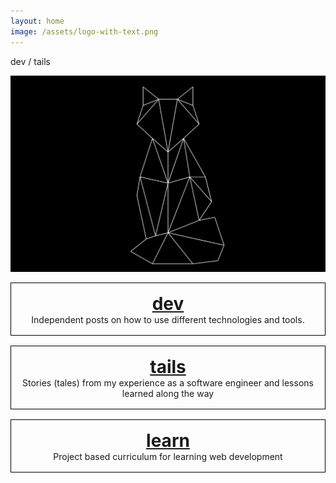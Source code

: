 ```yaml
---
layout: home
image: /assets/logo-with-text.png
---
```


<div class="text-center fs-1">dev / tails</div>

![dev/tails](/assets/img/fox-logo.png)

<style>
  .box {
    border: 1px solid black;
    text-align: center;
    padding: 16px;
    margin-bottom: 16px;
  }

  .box-title {
    font-size: 2em;
    font-weight: bold;
  }
</style>

<div class="box">
  <a href="/tags/dev"><div class="box-title">dev</div></a>
  <div>Independent posts on how to use different technologies and tools.</div>
</div>


<div class="box">
  <a href="/tags/tails"><div class="box-title">tails</div></a>
  <div>Stories (tales) from my experience as a software engineer and lessons learned along the way</div>
</div>

<div class="box">
  <a href="/tags/learntocode"><div class="box-title">learn</div></a>
  <div>Project based curriculum for learning web development</div>
</div>